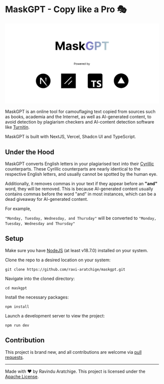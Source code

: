 # MaskGPT - Copy like a Pro 🎭

<img src="./assets/banner.png">

MaskGPT is an online tool for camouflaging text copied from sources such as books, academia and the Internet, as well as AI-generated content, to avoid detection by plagiarism checkers and AI-content detection software like <a href="https://www.turnitin.com/">Turnitin</a>.

MaskGPT is built with NextJS, Vercel, Shadcn UI and TypeScript.

## Under the Hood

MaskGPT converts English letters in your plagiarised text into their <a href="https://en.wikipedia.org/wiki/Cyrillic_script">Cyrillic</a> counterparts. These Cyrillic counterparts are nearly identical to the respective English letters, and usually cannot be spotted by the human eye.

Additionally, it removes commas in your text if they appear before an <b>"and"</b> word, they will be removed. This is because AI-generated content usually contains commas before the word "and" in most instances, which can be a dead giveaway for AI-generated content.

For example,

`"Monday, Tuesday, Wednesday, and Thursday"` will be converted to `"Monday, Tuesday, Wednesday and Thursday"`

## Setup

Make sure you have <a href="https://nodejs.org/en">NodeJS</a> (at least v18.7.0) installed on your system.

Clone the repo to a desired location on your system:

```shell
git clone https://github.com/ravi-aratchige/maskgpt.git
```

Navigate into the cloned directory:

```shell
cd maskgpt
```

Install the necessary packages:

```shell
npm install
```

Launch a development server to view the project:

```shell
npm run dev
```

## Contribution

This project is brand new, and all contributions are welcome via <a href="https://github.com/ravi-aratchige/maskgpt/pulls">pull requests</a>.

---

Made with ❤️ by Ravindu Aratchige. This project is licensed under the <a href="https://github.com/ravi-aratchige/maskgpt/blob/main/LICENSE">Apache License</a>.
